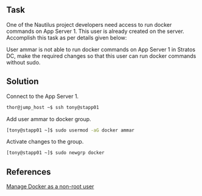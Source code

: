 ## Task
One of the Nautilus project developers need access to run docker commands on App Server 1. This user is already created on the server. Accomplish this task as per details given below:

User ammar is not able to run docker commands on App Server 1 in Stratos DC, make the required changes so that this user can run docker commands without sudo.
## Solution

Connect to the App Server 1.
```sh
thor@jump_host ~$ ssh tony@stapp01
```
Add user ammar to docker group.
```sh
[tony@stapp01 ~]$ sudo usermod -aG docker ammar
```
Activate changes to the group.
```sh
[tony@stapp01 ~]$ sudo newgrp docker
```
## References

[Manage Docker as a non-root user](https://docs.docker.com/engine/install/linux-postinstall/#manage-docker-as-a-non-root-user)
